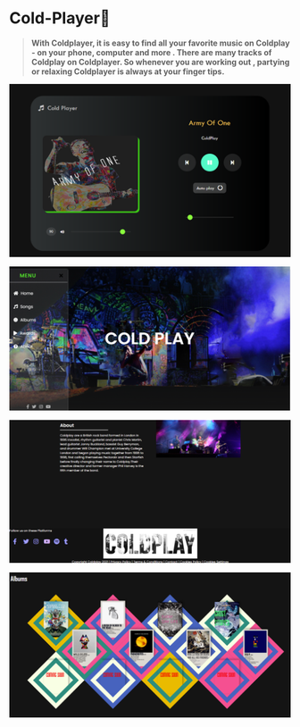 # Cold-Player🎵

> **With Coldplayer, it is easy to find all your favorite music on Coldplay - on your phone, computer and more . There are many tracks of Coldplay on Coldplayer. So whenever you are working out , partying or relaxing Coldplayer is always at your finger tips.**

![](Capture.PNG)

![Capture3](Capture3.PNG)

![Capture1](Capture1.PNG)

![](Capture2.PNG)